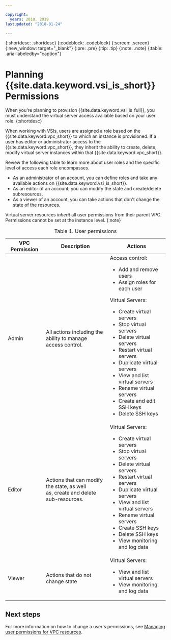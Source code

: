 ```yaml
---

copyright:
  years: 2018, 2019
lastupdated: "2018-01-24"

---
```


{:shortdesc: .shortdesc}
{:codeblock: .codeblock}
{:screen: .screen}
{:new_window: target="_blank"}
{:pre: .pre}
{:tip: .tip}
{:note: .note}
{:table: .aria-labeledby="caption"}

# Planning {{site.data.keyword.vsi_is_short}} Permissions

When you're planning to provision {{site.data.keyword.vsi_is_full}}, you must understand the virtual server access available based on your user role.
{:shortdesc}

When working with VSIs, users are assigned a role based on the {{site.data.keyword.vpc_short}} to which an instance is provisioned. If a user has editor or administrator access to the {{site.data.keyword.vpc_short}}, they inherit the ability to create, delete, modify virtual server instances within that {{site.data.keyword.vpc_short}}.

Review the following table to learn more about user roles and the specific level of access each role encompasses.

* As an administrator of an account, you can define roles and take any available actions on {{site.data.keyword.vsi_is_short}}.
* As an editor of an account, you can modify the state and create/delete subresources.
* As a viewer of an account, you can take actions that don't change the state of the resources.

Virtual server resources *inherit* all user permissions from their parent VPC. Permissions cannot be set at the instance level.
{:note}

<table>
<CAPTION>Table 1. User permissions</CAPTION>
<THEAD>
<TR>
<th>VPC Permission</th>
<th>Description</th>
<th>Actions</th>
</TR>
</THEAD>
<TBODY>
<tr>
<td>Admin</td>
<td>All actions including the ability to manage <br>
access control.</td>
<td>
Access control:
<ul>
<li>Add and remove users</li>
<li>Assign roles for each user</li>
</ul>
<p>
Virtual Servers:
<ul>
<li>Create virtual servers</li>
<li>Stop virtual servers</li>
<li>Delete virtual servers</li>
<li>Restart virtual servers</li>
<li>Duplicate virtual servers</li>
<!-- <li>Resize virtual servers</li> -->
<!-- <li>Add and delete vNICs</li> -->
<!-- <li>Attach and delete volumes</li> -->
<li>View and list virtual servers</li>
<li>Rename virtual servers</li>
<!-- <li>Create image snapshots</li> -->
<!-- <li>Delete image snapshots</li> -->
<!-- <li>Create virtual servers off of image snapshots</li> -->
<li>Create and edit SSH keys</li>
<li>Delete SSH keys</li>
<!-- <li>Add autoscaling policies</li> -->
<!-- <li>Delete autoscaling policies</li> -->
<!-- <li>Modify autoscaling policies</li> -->
<!-- <li>View monitoring and log data</li> -->
<!-- <li>Modify alarms and notifications from monitoring</li> -->
</ul>
</p>
</td>
</tr>
<tr>
<td>Editor</td>
<td>Actions that can modify the state, as well <br>
as, create and delete sub-resources.</td>
<td>
Virtual Servers:
<ul>
<li>Create virtual servers</li>
<li>Stop virtual servers</li>
<li>Delete virtual servers</li>
<li>Restart virtual servers</li>
<li>Duplicate virtual servers</li>
<!-- <li>Resize virtual servers</li> -->
<!-- <li>Add and delete vNICs</li> -->
<!-- <li>Attach and detach volumes</li> -->
<li>View and list virtual servers</li>
<li>Rename virtual servers</li>
<!-- <li>Create image snapshots</li> -->
<!-- <li>Delete image snapshots</li> -->
<!-- <li>Create virtual servers off of image snapshots</li> -->
<li>Create SSH keys</li>
<li>Delete SSH keys</li>
<!-- <li>Add autoscaling policies</li> -->
<!-- <li>Delete autoscaling policies</li> -->
<!-- <li>Modify autoscaling policies</li> -->
<li>View monitoring and log data</li>
<!-- <li>Modify alarms and notifications from monitoring</li> -->
</ul>     
</td>
</tr>
<tr>
<td>Viewer</td>
<td>Actions that do not change state</td>
<td>
Virtual Servers:
<ul>
<li>View and list virtual servers</li>
<!-- <li>View and list image snapshots</li> -->
<li>View monitoring and log data</li>
</ul>
</td>
</tr>
</TBODY>
</table>

## Next steps
For more information on how to change a user's permissions, see [Managing user permissions for VPC resources](/docs/infrastructure/vpc?topic=vpc-managing-user-permissions-for-vpc-resources).
